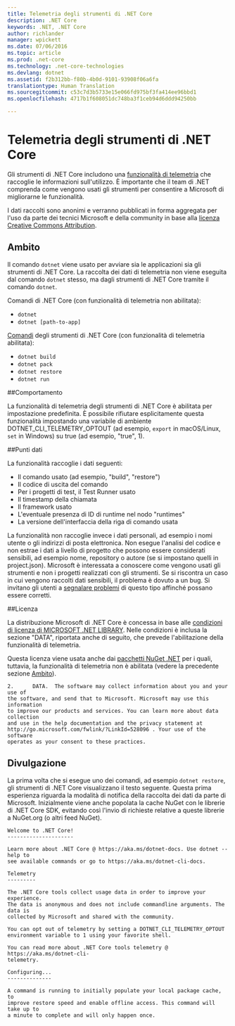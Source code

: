 ```yaml
---
title: Telemetria degli strumenti di .NET Core
description: .NET Core
keywords: .NET, .NET Core
author: richlander
manager: wpickett
ms.date: 07/06/2016
ms.topic: article
ms.prod: .net-core
ms.technology: .net-core-technologies
ms.devlang: dotnet
ms.assetid: f2b312bb-f80b-4b0d-9101-93908f06a6fa
translationtype: Human Translation
ms.sourcegitcommit: c53c7d3b5733e15e066fd975bf3fa414ee96bbd1
ms.openlocfilehash: 4717b1f608051dc748ba3f1ceb94d6ddd94250bb

---
```


# <a name="net-core-tools-telemetry"></a>Telemetria degli strumenti di .NET Core

Gli strumenti di .NET Core includono una [funzionalità di telemetria](https://github.com/dotnet/cli/pull/2145) che raccoglie le informazioni sull'utilizzo. È importante che il team di .NET comprenda come vengono usati gli strumenti per consentire a Microsoft di migliorarne le funzionalità.

I dati raccolti sono anonimi e verranno pubblicati in forma aggregata per l'uso da parte dei tecnici Microsoft e della community in base alla [licenza Creative Commons Attribution](https://creativecommons.org/licenses/by/4.0/).

## <a name="scope"></a>Ambito

Il comando `dotnet` viene usato per avviare sia le applicazioni sia gli strumenti di .NET Core. La raccolta dei dati di telemetria non viene eseguita dal comando `dotnet` stesso, ma dagli strumenti di .NET Core tramite il comando `dotnet`.

Comandi di .NET Core (con funzionalità di telemetria non abilitata):

- `dotnet`
- `dotnet [path-to-app]`

[Comandi](index.md) degli strumenti di .NET Core (con funzionalità di telemetria abilitata):

- `dotnet build`
- `dotnet pack`
- `dotnet restore`
- `dotnet run`

##<a name="behavior"></a>Comportamento

La funzionalità di telemetria degli strumenti di .NET Core è abilitata per impostazione predefinita. È possibile rifiutare esplicitamente questa funzionalità impostando una variabile di ambiente DOTNET_CLI_TELEMETRY_OPTOUT (ad esempio, `export` in macOS/Linux, `set` in Windows) su true (ad esempio, "true", 1).

##<a name="data-points"></a>Punti dati

La funzionalità raccoglie i dati seguenti:

- Il comando usato (ad esempio, "build", "restore")
- Il codice di uscita del comando
- Per i progetti di test, il Test Runner usato
- Il timestamp della chiamata
- Il framework usato
- L'eventuale presenza di ID di runtime nel nodo "runtimes"
- La versione dell'interfaccia della riga di comando usata

La funzionalità non raccoglie invece i dati personali, ad esempio i nomi utente o gli indirizzi di posta elettronica. Non esegue l'analisi del codice e non estrae i dati a livello di progetto che possono essere considerati sensibili, ad esempio nome, repository o autore (se si impostano quelli in project.json). Microsoft è interessata a conoscere come vengono usati gli strumenti e non i progetti realizzati con gli strumenti. Se si riscontra un caso in cui vengono raccolti dati sensibili, il problema è dovuto a un bug. Si invitano gli utenti a [segnalare problemi](https://github.com/dotnet/cli/issues) di questo tipo affinché possano essere corretti.

##<a name="license"></a>Licenza

La distribuzione Microsoft di .NET Core è concessa in base alle [condizioni di licenza di MICROSOFT .NET LIBRARY](https://aka.ms/dotnet-core-eula). Nelle condizioni è inclusa la sezione "DATA", riportata anche di seguito, che prevede l'abilitazione della funzionalità di telemetria.

Questa licenza viene usata anche dai [pacchetti NuGet .NET](https://www.nuget.org/profiles/dotnetframework) per i quali, tuttavia, la funzionalità di telemetria non è abilitata (vedere la precedente sezione [Ambito](#scope)).

```text
2.      DATA.  The software may collect information about you and your use of
the software, and send that to Microsoft. Microsoft may use this information
to improve our products and services. You can learn more about data collection
and use in the help documentation and the privacy statement at
http://go.microsoft.com/fwlink/?LinkId=528096 . Your use of the software
operates as your consent to these practices.
```

## <a name="disclosure"></a>Divulgazione

La prima volta che si esegue uno dei comandi, ad esempio `dotnet restore`, gli strumenti di .NET Core visualizzano il testo seguente. Questa prima esperienza riguarda la modalità di notifica della raccolta dei dati da parte di Microsoft. Inizialmente viene anche popolata la cache NuGet con le librerie di .NET Core SDK, evitando così l'invio di richieste relative a queste librerie a NuGet.org (o altri feed NuGet).

```text
Welcome to .NET Core!
---------------------

Learn more about .NET Core @ https://aka.ms/dotnet-docs. Use dotnet --help to
see available commands or go to https://aka.ms/dotnet-cli-docs.

Telemetry
---------

The .NET Core tools collect usage data in order to improve your experience.
The data is anonymous and does not include commandline arguments. The data is
collected by Microsoft and shared with the community.

You can opt out of telemetry by setting a DOTNET_CLI_TELEMETRY_OPTOUT
environment variable to 1 using your favorite shell.

You can read more about .NET Core tools telemetry @ https://aka.ms/dotnet-cli-
telemetry.

Configuring...
--------------

A command is running to initially populate your local package cache, to
improve restore speed and enable offline access. This command will take up to
a minute to complete and will only happen once. 
```



<!--HONumber=Nov16_HO1-->


